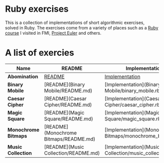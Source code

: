 # Ruby exercises

This is a collection of implementations of short algorithmic exercises, solved in Ruby. The exercises come from a variety of places such as a [Ruby course](http://fmi.ruby.bg/) I visited in FMI, [Project Euler](http://projecteuler.net/) and others.

# A list of exercies

Name  | README  | Implementation   | Tests | Source
--- | --- | --- | --- | ---
**Abomination** | [README](Abomination/README.md) | [Implementation](Abomination/abomination.rb) | [Tests](spec/abomination_spec.rb) | [FMI](http://2012.fmi.ruby.bg/challenges/5)
**Binary Mobile** | [README](Binary Mobile/README.md) | [Implementation](Binary Mobile/binary_mobile.rb) | [Tests](spec/binary_mobile_spec.rb) | [FMI](http://2012.fmi.ruby.bg/challenges/3)
**Caesar Cipher** | [README](Caesar Cipher/README.md) | [Implementation](Caesar Cipher/caesar_cipher.rb) | [Tests](spec/caesar_cipher_spec.rb) | [FMI](http://2012.fmi.ruby.bg/challenges/2)
**Magic Square** | [README](Magic Square/README.md) | [Implementation](Magic Square/magic_square.rb) | [Tests](spec/magic_square_spec.rb) | [FMI](http://2012.fmi.ruby.bg/challenges/1)
**Monochrome Bitmaps** | [README](Monochrome Bitmaps/README.md) | [Implementation](Monochrome Bitmaps/monochrome_bitmaps.rb) | [Tests](spec/monochrome_bitmaps_spec.rb) | [FMI](http://2012.fmi.ruby.bg/challenges/4)
**Music Collection** | [README](Music Collection/README.md) | [Implementation](Music Collection/music_collection.rb) | [Tests](spec/music_collection_spec.rb) | [FMI](http://2012.fmi.ruby.bg/tasks/2)
